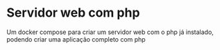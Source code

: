 <h1>Servidor web com php</h1>
<p>Um docker compose para criar um servidor web com o php já instalado, podendo criar uma aplicação completo com php</p>
